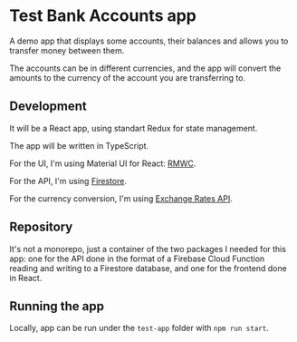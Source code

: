 # Test Bank Accounts app

A demo app that displays some accounts, their balances and allows you to transfer money between them.

The accounts can be in different currencies, and the app will convert the amounts to the currency
of the account you are transferring to.

## Development

It will be a React app, using standart Redux for state management.

The app will be written in TypeScript.

For the UI, I'm using Material UI for React: [RMWC](https://rmwc.io/).

For the API, I'm using [Firestore](https://firebase.google.com).

For the currency conversion, I'm using [Exchange Rates API](https://exchangeratesapi.io).

## Repository

It's not a monorepo, just a container of the two packages I needed for this app: one for the API done in the format
of a Firebase Cloud Function reading and writing to a Firestore database, and one for the frontend done in React.

## Running the app

Locally, app can be run under the `test-app` folder with `npm run start`.
